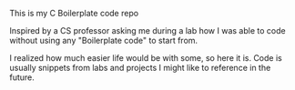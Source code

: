 This is my C Boilerplate code repo

Inspired by a CS professor asking me during a lab how I was able to code without using any "Boilerplate code" to start from.

I realized how much easier life would be with some, so here it is. Code is usually  snippets from labs and projects I might like to reference in the future.